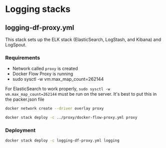 # Logging stacks

## logging-df-proxy.yml

This stack sets up the ELK stack (ElasticSearch, LogStash, and Kibana) and LogSpout.

### Requirements

* Network called `proxy` is created
* Docker Flow Proxy is running
* sudo sysctl -w vm.max_map_count=262144 

For ElasticSearch to work properly, `sudo sysctl -w vm.max_map_count=262144` must be run on the server. It's best to put this in the packer.json file

```bash
docker network create --driver overlay proxy

docker stack deploy -c ../proxy/docker-flow-proxy.yml proxy
```

### Deployment

```bash
docker stack deploy -c logging-df-proxy.yml logging
```